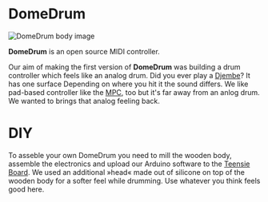 # DomeDrum

![DomeDrum body image](http://i.imgur.com/DR0EQro.jpg)

**DomeDrum** is an open source MIDI controller.

Our aim of making the first version of **DomeDrum** was building a drum controller which feels like an analog drum. Did you ever play a [Djembe](http://en.wikipedia.org/wiki/Djembe)? It has one surface Depending on where you hit it the sound differs. We like pad-based controller like the [MPC](http://en.wikipedia.org/wiki/Music_Production_Center), too but it's far away from an anlog drum. We wanted to brings that analog feeling back.

# DIY

To asseble your own DomeDrum you need to mill the wooden body, assemble the electronics and upload our Arduino software to the [Teensie Board](http://www.pjrc.com/teensy/).
We used an additional »head« made out of silicone on top of the wooden body for a softer feel while drumming. Use whatever you think feels good here.


